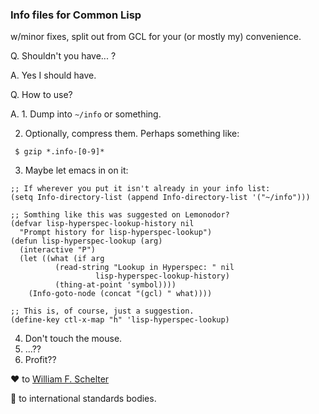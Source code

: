 ### Info files for Common Lisp

w/minor fixes, split out from GCL for your (or mostly my) convenience.

Q. Shouldn't you have... ?

A. Yes I should have.

Q. How to use?

A. 1. Dump into `~/info` or something.

   2. Optionally, compress them. Perhaps something like:
   ```
    $ gzip *.info-[0-9]*
```
   3. Maybe let emacs in on it:
```emacs-lisp
;; If wherever you put it isn't already in your info list:
(setq Info-directory-list (append Info-directory-list '("~/info")))

;; Somthing like this was suggested on Lemonodor?
(defvar lisp-hyperspec-lookup-history nil
  "Prompt history for lisp-hyperspec-lookup")
(defun lisp-hyperspec-lookup (arg)
  (interactive "P")
  (let ((what (if arg
		  (read-string "Lookup in Hyperspec: " nil
			       lisp-hyperspec-lookup-history)
		  (thing-at-point 'symbol))))
    (Info-goto-node (concat "(gcl) " what))))

;; This is, of course, just a suggestion.
(define-key ctl-x-map "h" 'lisp-hyperspec-lookup)
```
   4. Don't touch the mouse.
   5. ...??
   6. Profit??

♥ to [William F. Schelter](https://www.gnu.org/software/gcl/)

🖕 to international standards bodies.
